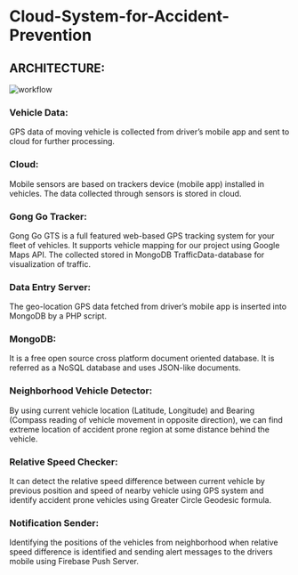 # Cloud-System-for-Accident-Prevention

## ARCHITECTURE:  
![workflow](Gongo-master/workflow.PNG)

### Vehicle Data: 
GPS data of moving vehicle is collected from driver’s mobile app and sent to cloud for further processing.

### Cloud: 
Mobile sensors are based on trackers device (mobile app) installed in vehicles. The data collected through sensors is stored in cloud. 

### Gong Go Tracker: 
Gong Go GTS is a full featured web-based GPS tracking system for your fleet of vehicles. It supports vehicle mapping for our project using Google Maps API. The collected stored in MongoDB TrafficData-database for visualization of traffic.

### Data Entry Server:
The geo-location GPS data fetched from driver’s mobile app is inserted into MongoDB by a PHP script.

### MongoDB: 
It is a free open source cross platform document oriented database. It is referred as a NoSQL database and uses JSON-like documents.

### Neighborhood Vehicle Detector: 
By using current vehicle location (Latitude, Longitude) and Bearing (Compass reading of vehicle movement in opposite direction), we can find extreme location of accident prone region at some distance behind the vehicle.

### Relative Speed Checker:
It can detect the relative speed difference between current vehicle by previous position and speed of nearby vehicle using GPS system and identify accident prone vehicles using Greater Circle Geodesic formula.

### Notification Sender: 
Identifying the positions of the vehicles from neighborhood when relative speed difference is identified and sending alert messages to the drivers mobile using Firebase Push Server.
